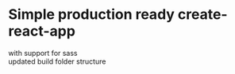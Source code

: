 # Simple production ready create-react-app 

with support for sass <br/>
updated build folder structure<br/>
















